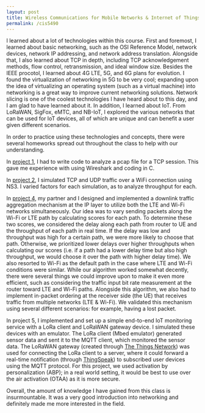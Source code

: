 ```yaml
---
layout: post
title: Wireless Communications for Mobile Networks & Internet of Things
permalink: /cis5490
---
```


I learned about a lot of technologies within this course. First and foremost, I learned about basic networking, such as the OSI Reference Model, network devices, network IP addressing, and network address translation. Alongside that, I also learned about TCP in depth, including TCP acknowledgement methods, flow control, retransmission, and ideal window size. Besides the IEEE procotol, I learned about 4G LTE, 5G, and 6G plans for evolution. I found the virtualization of networking in 5G to be very cool; expanding upon the idea of virtualizing an operating system (such as a virtual machine) into networking is a great way to improve current networking solutions. Network slicing is one of the coolest technologies I have heard about to this day, and I am glad to have learned about it.
In addition, I learned about IoT. From LoRaWAN, SigFox, eMTC, and NB-IoT, I explored the various networks that can be used for IoT devices, all of which are unique and can benefit a user given different scenarios.

In order to practice using these technologies and concepts, there were several homeworks spread out throughout the class to help with our understanding. 

In [project 1](https://github.com/ivyngu/cis5490/tree/main/prj1), I had to write code to analyze a pcap file for a TCP session. This gave me experience with using Wireshark and coding in C.

In [project 2](https://github.com/ivyngu/cis5490/tree/main/prj2), I simulated TCP and UDP traffic over a WiFi connection using NS3. I varied factors for each simulation, as to analyze throughput for each.

In [project 4](https://github.com/ivyngu/cis5490/tree/main/prj4), my partner and I designed and implemented a downlink traffic aggregation mechanism at the IP layer to utilize both the LTE and Wi-Fi networks simultaneously. Our idea was to vary sending packets along the Wi-Fi or LTE path by calculating scores for each path. To determine these two scores, we considered the delay along each path from router to UE and the throughput of each path in real time. If the delay was low and throughput was high for a certain path, we were more likely to choose that path. Otherwise, we prioritized lower delays over higher throughputs when calculating our scores (i.e. if a path had a lower delay time but also high throughput, we would choose it over the path with higher delay time). We also resorted to Wi-Fi as the default path in the case where LTE and Wi-Fi conditions were similar. While our algorithm worked somewhat decently, there were several things we could improve upon to make it even more efficient, such as considering the traffic input bit rate measurement at the router toward LTE and Wi-Fi paths.
Alongside this algorithm, we also had to implement in-packet ordering at the receiver side (the UE) that receives traffic from multiple networks (LTE & Wi-Fi). We validated this mechanism using several different scenarios: for example, having a lost packet. 

In project 5, I implemented and set up a simple end-to-end IoT monitoring service with a LoRa client and LoRaWAN gateway device. I simulated these devices with an emulator. The LoRa client (Mbed emulator) generated sensor data and sent it to the MQTT client, which monitored the sensor data. The LoRaWAN gateway (created through [The Things Network](https://www.thethingsnetwork.org/)) was used for connecting the LoRa client to a server, where it could forward a real-time notification (through [ThingSpeak](https://thingspeak.com/)) to subscribed user devices using the MQTT protocol. 
For this project, we used activation by personalization (ABP); in a real world setting, it would be best to use over the air activation (OTAA) as it is more secure.  

Overall, the amount of knowledge I have gained from this class is insurmountable. It was a very good introduction into networking and definitely made me more interested in the field.